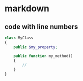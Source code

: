 # markdown

## code with line numbers

```php {.line-numbers}
class MyClass
{
    public $my_property;

    public function my_method()
    {
        //
    }
}
```
